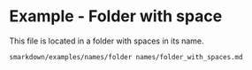 # Example - Folder with space

This file is located in a folder with spaces in its name.

```
smarkdown/examples/names/folder names/folder_with_spaces.md
```